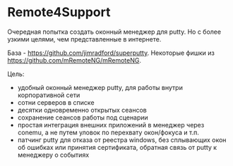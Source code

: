 # Remote4Support

Очередная попытка создать оконный менеджер для putty. Но с более узкими целями, чем представленные в интернете.

База - https://github.com/jimradford/superputty. Некоторые фишки из https://github.com/mRemoteNG/mRemoteNG.

Цель: 
* удобный оконный менеджер putty, для работы внутри корпоративной сети
* сотни серверов в списке
* десятки одновременно открытых сеансов
* сохранение сеансов работы под сценарии
* простая интеграция внешних приложений в менеджер через conemu, а не путем уловок по перехвату окон/фокуса и т.п.
* патчинг putty для отказа от реестра windows, без сплывающих окон об ошибках или принятия сертификата, обратная связь от putty к менеджеру о событиях



